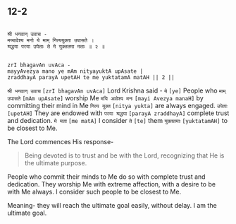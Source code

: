 ## 12-2

```shloka-sa

श्री भगवान् उवाच -
मय्यावेश्य मनो ये माम् नित्ययुक्ता उपासते ।
श्रद्धया परया उपेताः ते मे युक्ततमा मताः ॥ २ ॥

```
```shloka-sa-hk

zrI bhagavAn uvAca -
mayyAvezya mano ye mAm nityayuktA upAsate |
zraddhayA parayA upetAH te me yuktatamA matAH || 2 ||

```
`श्री भगवान् उवाच` `[zrI bhagavAn uvAca]` Lord Krishna said - `ये` `[ye]` People who `माम् उपासते` `[mAm upAsate]` worship Me `मयि आवेश्य मनः` `[mayi Avezya manaH]` by committing their mind in Me `नित्य युक्त` `[nitya yukta]` are always engaged. `उपेताः` `[upetAH]` They are endowed with `परया श्रद्धया` `[parayA zraddhayA]` complete trust and dedication. `मे मता` `[me matA]` I consider `ते` `[te]` them `युक्ततमाः` `[yuktatamAH]` to be closest to Me.

The Lord commences His response- 



<a name='applnote_169'></a>
> Being devoted is to trust and be with the Lord, recognizing that He is the ultimate purpose.



People who commit their minds to Me do so with complete trust and dedication. They worship Me with extreme affection, with a desire to be with Me always. I consider such people to be closest to Me. 

Meaning- they will reach the ultimate goal easily, without delay. I am the ultimate goal.


